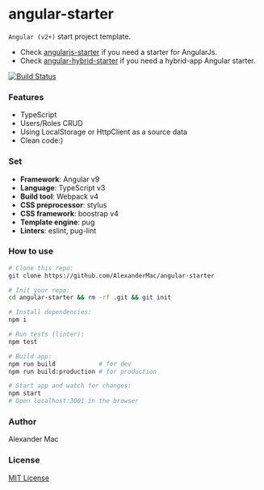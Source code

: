 # angular-starter
`Angular (v2+)` start project template.
- Check [angularjs-starter](https://github.com/AlexanderMac/angularjs-starter) if you need a starter for AngularJs.
- Check [angular-hybrid-starter](https://github.com/AlexanderMac/angular-hybrid-starter) if you need a hybrid-app Angular starter.

[![Build Status](https://travis-ci.org/AlexanderMac/angular-starter.svg?branch=master)](https://travis-ci.org/AlexanderMac/angular-starter)

### Features
- TypeScript
- Users/Roles CRUD
- Using LocalStorage or HttpClient as a source data
- Clean code:)

### Set
- **Framework**: Angular v9
- **Language**: TypeScript v3
- **Build tool**: Webpack v4
- **CSS preprocessor**: stylus
- **CSS framework**: boostrap v4
- **Template engine**: pug
- **Linters**: eslint, pug-lint

### How to use
```sh
# Clone this repo:
git clone https://github.com/AlexanderMac/angular-starter

# Init your repo:
cd angular-starter && rm -rf .git && git init

# Install dependencies:
npm i

# Run tests (linter):
npm test

# Build app:
npm run build            # for dev
npm run build:production # for production

# Start app and watch for changes:
npm start
# Open localhost:3001 in the browser
```

### Author
Alexander Mac

### License
[MIT License](license)
